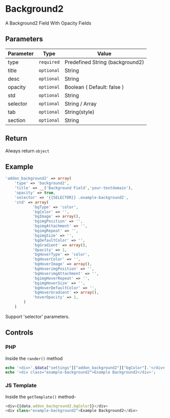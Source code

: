 # Background2
A Background2 Field With Opacity Fields

## Parameters
Parameter | Type | Value
--- | --- | ---
type | `required` | Predefined String (background2)
title | `optional` | String
desc | `optional` | String
opacity | `optional` | Boolean ( Default: false )
std | `optional` | String
selector | `optional` | String / Array
tab | `optional` | String(style)
section | `optional` | String

## Return
Always return `object`

## Example
```php
'addon_background2' => array(
    'type' => 'background2',
    'title' => __('Background Field','your-textdomain'),
    'opacity' => true,
    'selector' => '{{SELECTOR}} .example-background2',
    'std' => array(
            'bgType' => 'color',
            'bgColor' => '',
            'bgImage' => array(),
            'bgimgPosition' => '',
            'bgimgAttachment' => '',
            'bgimgRepeat' => '',
            'bgimgSize' => '',
            'bgDefaultColor' => '',
            'bgGradient' => array(),
            'Opacity' => 1,
            'bgHoverType' => 'color',
            'bgHoverColor' => '',
            'bgHoverImage' => array(),
            'bgHoverimgPosition' => '',
            'bgHoverimgAttachment' => '',
            'bgimgHoverRepeat' => '',
            'bgimgHoverSize' => '',
            'bgHoverDefaultColor' => '',
            'bgHoverGradient' => array(),
            'hoverOpacity' => 1,
        )
    )
```
Support 'selector' parameters.


## Controls
### PHP
Inside the `rander()` method
```php
echo '<div>'.$data["settings"]["addon_background2"]["bgColor"].'</div>';
echo '<div class="example-background2">Example Background2</div>';
```

### JS Template
Inside the `getTemplate()` method-
```js
<div>{{data.addon_background2.bgColor}}</div>
<div class="example-background2">Example Background2</div>
```
